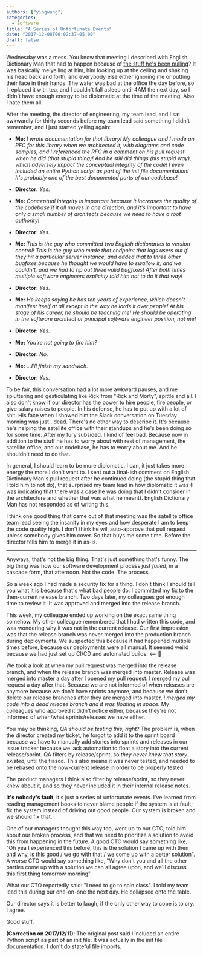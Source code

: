 ```yaml
---
authors: ["yingwang"]
categories:
  - Software
title: "A Series of Unfortunate Events"
date: "2017-12-08T00:02:37-05:00"
draft: false
---
```


Wednesday was a mess. You know that meeting I described with English Dictionary Man that had to happen because of [the stuff he's been pulling](/posts/2017/12/06/jeebus_crispies)? It was basically me yelling at him, him looking up at the ceiling and shaking his head back and forth, and everybody else either ignoring me or putting their face in their hands. The water was bad at the office the day before, so I replaced it with tea, and I couldn't fall asleep until 4AM the next day, so I didn't have enough energy to be diplomatic at the time of the meeting. Also I hate them all.

After the meeting, the director of engineering, my team lead, and I sat awkwardly for thirty seconds before my team lead said something I didn't remember, and I just started yelling again:

- **Me:** *I wrote documentation for that library! My colleague and I made an RFC for this library when we architected it, with diagrams and code samples, and I referenced the RFC in a comment on his pull request when he did (that stupid thing)! And he still did things (his stupid way), which adversely impact the conceptual integrity of the code! I even included an entire Python script as part of the init file documentation! It's probably one of the best documented parts of our codebase!*

- **Director:** *Yes.*

- **Me:** *Conceptual integrity is important because it increases the quality of the codebase if it all moves in one direction, and it's important to have only a small number of architects because we need to have a root authority!*

- **Director:** *Yes.*

- **Me:** *This is the guy who committed two English dictionaries to version control! This is the guy who made that endpoint that logs users out if they hit a particular server instance, and added that to three other bugfixes because he thought we would have to swallow it, and we couldn't, and we had to rip out three valid bugfixes! After both times multiple software engineers explicitly told him not to do it that way!*

- **Director:** *Yes.*

- **Me:** *He keeps saying he has ten years of experience, which doesn't manifest itself at all except in the way he lords it over people! At his stage of his career, he should be teaching me! He should be operating in the software architect or principal software engineer position, not me!*

- **Director:** *Yes.*

- **Me:** *You're not going to fire him?*

- **Director:** *No.*

- **Me:** *...I'll finish my sandwich.*

- **Director:** *Yes.*

To be fair, this conversation had a lot more awkward pauses, and me spluttering and gesticulating like Rick from "Rick and Morty", spittle and all. I also don't know if our director has the power to hire people, fire people, or give salary raises to people. In his defense, he has to put up with a lot of shit. His face when I showed him the Slack conversation on Tuesday morning was just...dead. There's no other way to describe it. It's because he's helping the satellite office with their standups and he's been doing so for some time. After my fury subsided, I kind of feel bad. Because now in addition to the stuff he has to worry about with rest of management, the satellite office, and our codebase, he has to worry about me. And he shouldn't need to do that.

In general, I should learn to be more diplomatic. I can, it just takes more energy the more I don't want to. I sent out a final-ish comment on English Dictionary Man's pull request after he continued doing (the stupid thing that I told him to not do), that surprised my team lead in how diplomatic it was (I was indicating that there was a case he was doing that I didn't consider in the architecture and whether that was what he meant). English Dictionary Man has not responded as of writing this.

I think one good thing that came out of that meeting was the satellite office team lead seeing the insanity in my eyes and how desperate I am to keep the code quality high. I don't think he will auto-approve that pull request unless somebody gives him cover. So that buys me some time. Before the director tells him to merge it in as-is.

___

Anyways, that's not the big thing. That's just something that's funny. The big thing was how our software development process just *failed*, in a cascade form, that afternoon. Not the code. The process.

So a week ago I had made a security fix for a thing. I don't think I should tell you what it is because that's what bad people do. I committed my fix to the then-current release branch. Two days later, my colleagues got enough time to review it. It was approved and merged into the release branch.

This week, my colleague ended up working on the exact same thing somehow. My other colleague remembered that I had written this code, and was wondering why it was not in the current release. Our first impression was that the release branch was never merged into the production branch during deployments. We suspected this because it had happened multiple times before, because our deployments were all manual. It seemed weird because we had just set up CI/CD and automated builds. <-- :tada:

We took a look at when my pull request was merged into the release branch, and when the release branch was merged into master. Release was merged into master a day after I opened my pull request. I merged my pull request a day after that. Because we are not informed of when releases are anymore because we don't have sprints anymore, and because we don't delete our release branches after they are merged into master, *I merged my code into a dead release branch and it was floating in space*. My colleagues who approved it didn't notice either, because they're not informed of when/what sprints/releases we have either.

You may be thinking, *QA should be testing this, right*? The problem is, when the director created my ticket, he forgot to add it to the sprint board because we have to manually add stories into sprints and releases in our issue tracker because we lack automation to float a story into the current release/sprint. QA filters by release/sprint, so *they never knew that story existed*, until the fiasco. This also means it was never tested, and needed to be rebased onto the now-current release in order to be properly tested.

The product managers I think also filter by release/sprint, so they never knew about it, and so they never included it in their internal release notes.

**It's nobody's fault**, it's just a series of unfortunate events. I've learned from reading management books to never blame people if the system is at fault; fix the system instead of driving out good people. Our system is broken and we should fix that.

One of our managers thought this way too, went up to our CTO, told him about our broken process, and that we need to prioritize a solution to avoid this from happening in the future. A good CTO would say something like, "Oh yea I experienced this before, this is the solution I came up with then and why, is this good / we go with that / we come up with a better solution". A worse CTO would say something like, "Why don't you and all the other parties come up with a solution we can all agree upon, and we'll discuss this first thing tomorrow morning".

What our CTO reportedly said: "I need to go to spin class". I told my team lead this during our one-on-one the next day. He collapsed onto the table.

Our director says it is better to laugh, if the only other way to cope is to cry. I agree.

Good stuff.

**(Correction on 2017/12/11)**: The original post said I included an entire Python script as part of an init file. It was actually in the init file documentation. I don't do stateful file imports.
